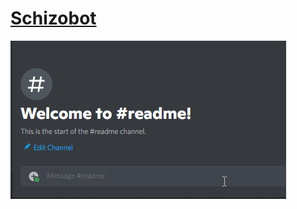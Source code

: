 # [Schizobot](https://discord.com/api/oauth2/authorize?client_id=725041777211342910&permissions=117760&scope=bot)

![](https://github.com/xDeerz/Schizobot/blob/main/Screenshots/9tPB9jenzO.gif)


